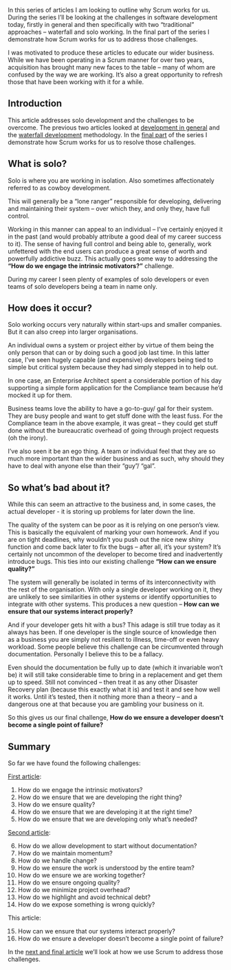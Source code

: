 In this series of articles I am looking to outline why Scrum works for us.  During the series I’ll be looking at the challenges in software development today, firstly in general and then specifically with two “traditional” approaches – waterfall and solo working.  In the final part of the series I demonstrate how Scrum works for us to address those challenges.

I was motivated to produce these articles to educate our wider business.  While we have been operating in a Scrum manner for over two years, acquisition has brought many new faces to the table – many of whom are confused by the way we are working.  It’s also a great opportunity to refresh those that have been working with it for a while.

## Introduction
This article addresses solo development and the challenges to be overcome.  The previous two articles looked at [development in general](http://red-folder.blogspot.co.uk/2014/08/scrum-why-we-do-what-we-do-part-1.html) and the [waterfall development](http://red-folder.blogspot.co.uk/2014/08/scrum-why-we-do-what-we-do-part-2.html) methodology.  In the [final part](http://red-folder.blogspot.co.uk/2014/08/scrum-why-we-do-what-we-do-part-4.html) of the series I demonstrate how Scrum works for us to resolve those challenges.

## What is solo?
Solo is where you are working in isolation.  Also sometimes affectionately referred to as cowboy development.

This will generally be a “lone ranger” responsible for developing, delivering and maintaining their system – over which they, and only they, have full control.

Working in this manner can appeal to an individual – I’ve certainly enjoyed it in the past (and would probably attribute a good deal of my career success to it).  The sense of having full control and being able to, generally, work unfettered with the end users can produce a great sense of worth and powerfully addictive buzz.  This actually goes some way to addressing the **“How do we engage the intrinsic motivators?”** challenge.

During my career I seen plenty of examples of solo developers or even teams of solo developers being a team in name only.

## How does it occur?
Solo working occurs very naturally within start-ups and smaller companies.  But it can also creep into larger organisations.

An individual owns a system or project either by virtue of them being the only person that can or by doing such a good job last time.  In this latter case, I’ve seen hugely capable (and expensive) developers being tied to simple but critical system because they had simply stepped in to help out.

In one case, an Enterprise Architect spent a considerable portion of his day supporting a simple form application for the Compliance team because he’d mocked it up for them.

Business teams love the ability to have a go-to-guy/ gal for their system.  They are busy people and want to get stuff done with the least fuss.  For the Compliance team in the above example, it was great – they could get stuff done without the bureaucratic overhead of going through project requests (oh the irony). 

I’ve also seen it be an ego thing.  A team or individual feel that they are so much more important than the wider business and as such, why should they have to deal with anyone else than their “guy”/ “gal”.

## So what’s bad about it?
While this can seem an attractive to the business and, in some cases, the actual developer - it is storing up problems for later down the line.

The quality of the system can be poor as it is relying on one person’s view.  This is basically the equivalent of marking your own homework.  And if you are on tight deadlines, why wouldn’t you push out the nice new shiny function and come back later to fix the bugs – after all, it’s your system?  It’s certainly not uncommon of the developer to become tired and inadvertently introduce bugs.  This ties into our existing challenge **“How can we ensure quality?”**

The system will generally be isolated in terms of its interconnectivity with the rest of the organisation.  With only a single developer working on it, they are unlikely to see similarities in other systems or identify opportunities to integrate with other systems.  This produces a new question – **How can we ensure that our systems interact properly?**

And if your developer gets hit with a bus?  This adage is still true today as it always has been.  If one developer is the single source of knowledge then as a business you are simply not resilient to illness, time-off or even heavy workload.  Some people believe this challenge can be circumvented through documentation.  Personally I believe this to be a fallacy. 

Even should the documentation be fully up to date (which it invariable won’t be) it will still take considerable time to bring in a replacement and get them up to speed.  Still not convinced – then treat it as any other Disaster Recovery plan (because this exactly what it is) and test it and see how well it works.  Until it’s tested, then it nothing more than a theory – and a dangerous one at that because you are gambling your business on it.

So this gives us our final challenge, **How do we ensure a developer doesn’t become a single point of failure?**

## Summary
So far we have found the following challenges:

[First article](http://red-folder.blogspot.co.uk/2014/08/scrum-why-we-do-what-we-do-part-1.html):

1) How do we engage the intrinsic motivators?
2) How do we ensure that we are developing the right thing?
3) How do we ensure quality?
4) How do we ensure that we are developing it at the right time?
5) How do we ensure that we are developing only what’s needed?

[Second article](http://red-folder.blogspot.co.uk/2014/08/scrum-why-we-do-what-we-do-part-2.html):

6) How do we allow development to start without documentation?
7) How do we maintain momentum?
8) How do we handle change?
9) How do we ensure the work is understood by the entire team?
10) How do we ensure we are working together?
11) How do we ensure ongoing quality?
12) How do we minimize project overhead?
13) How do we highlight and avoid technical debt?
14) How do we expose something is wrong quickly?

This article:

15) How can we ensure that our systems interact properly?
16) How do we ensure a developer doesn’t become a single point of failure?

In the [next and final article](http://red-folder.blogspot.co.uk/2014/08/scrum-why-we-do-what-we-do-part-4.html) we’ll look at how we use Scrum to address those challenges.
